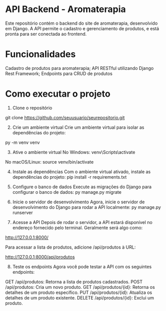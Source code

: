 # API Backend - Aromaterapia

Este repositório contém o backend do site de aromaterapia, desenvolvido em Django. A API permite o cadastro e gerenciamento de produtos, e está pronta para ser conectada ao frontend.

# Funcionalidades
Cadastro de produtos para aromaterapia;
API RESTful utilizando Django Rest Framework;
Endpoints para CRUD de produtos

# Como executar o projeto

1. Clone o repositório

git clone https://github.com/seuusuario/seurepositorio.git

2. Crie um ambiente virtual
Crie um ambiente virtual para isolar as dependências do projeto:

py -m venv venv

3. Ative o ambiente virtual
No Windows:
venv\Scripts\activate

No macOS/Linux:
source venv/bin/activate

4. Instale as dependências
Com o ambiente virtual ativado, instale as dependências do projeto:
pip install -r requirements.txt

5. Configure o banco de dados
Execute as migrações do Django para configurar o banco de dados:
py manage.py migrate

6. Inicie o servidor de desenvolvimento
Agora, inicie o servidor de desenvolvimento do Django para rodar a API localmente:
py manage.py runserver

7. Acesse a API
Depois de rodar o servidor, a API estará disponível no endereço fornecido pelo terminal. Geralmente será algo como:

http://127.0.0.1:8000/

Para acessar a lista de produtos, adicione /api/produtos à URL:

http://127.0.0.1:8000/api/produtos

8. Teste os endpoints
Agora você pode testar a API com os seguintes endpoints:

GET /api/produtos: Retorna a lista de produtos cadastrados.
POST /api/produtos: Cria um novo produto.
GET /api/produtos/{id}: Retorna os detalhes de um produto específico.
PUT /api/produtos/{id}: Atualiza os detalhes de um produto existente.
DELETE /api/produtos/{id}: Exclui um produto.


